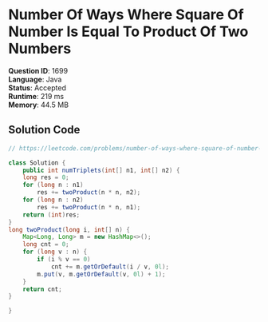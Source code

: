 # Number Of Ways Where Square Of Number Is Equal To Product Of Two Numbers

**Question ID**: 1699  
**Language**: Java  
**Status**: Accepted  
**Runtime**: 219 ms  
**Memory**: 44.5 MB  

## Solution Code
```java
// https://leetcode.com/problems/number-of-ways-where-square-of-number-is-equal-to-product-of-two-numbers

class Solution {
    public int numTriplets(int[] n1, int[] n2) {
    long res = 0;
    for (long n : n1)
        res += twoProduct(n * n, n2);
    for (long n : n2)
        res += twoProduct(n * n, n1);
    return (int)res;
}
long twoProduct(long i, int[] n) {
    Map<Long, Long> m = new HashMap<>();
    long cnt = 0;
    for (long v : n) {
        if (i % v == 0)
            cnt += m.getOrDefault(i / v, 0l);
        m.put(v, m.getOrDefault(v, 0l) + 1);
    }
    return cnt;
}  

}
```
